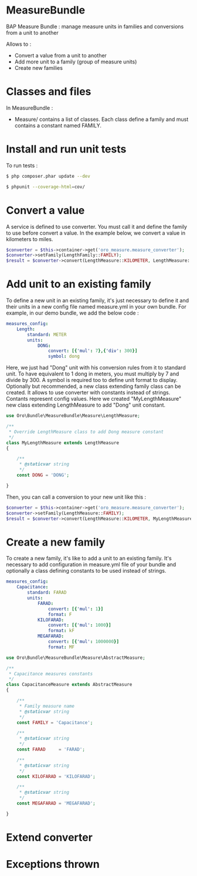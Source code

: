 MeasureBundle
=============

BAP Measure Bundle : manage measure units in families and conversions from a unit to another

Allows to :
- Convert a value from a unit to another
- Add more unit to a family (group of measure units)
- Create new families

Classes and files
=================

In MeasureBundle :

- Measure/ contains a list of classes. Each class define a family and must contains a constant named FAMILY.


Install and run unit tests
==========================

To run tests :
```bash
$ php composer.phar update --dev

$ phpunit --coverage-html=cov/
```

Convert a value
===============

A service is defined to use converter. You must call it and define the family to use before convert a value.
In the example below, we convert a value in kilometers to miles.

```php
$converter = $this->container->get('oro_measure.measure_converter');
$converter->setFamily(LengthFamily::FAMILY);
$result = $converter->convert(LengthMeasure::KILOMETER, LengthMeasure::MILE, 1);
```

Add unit to an existing family
==============================

To define a new unit in an existing family, it's just necessary to define it and their units in a new config file named measure.yml in your own bundle. For example, in our demo bundle, we add the below code :

```yaml
measures_config:
    Length:
        standard: METER
        units:
            DONG:
                convert: [{'mul': 7},{'div': 300}]
                symbol: dong
```

Here, we just had "Dong" unit with his conversion rules from it to standard unit. To have equivalent to 1 dong in meters, you must multiply by 7 and divide by 300.
A symbol is required too to define unit format to display.
Optionally but recommended, a new class extending family class can be created. It allows to use converter with constants instead of strings. Contants represent config values.
Here we created "MyLengthMeasure" new class extending LengthMeasure to add "Dong" unit constant.

```php
use Oro\Bundle\MeasureBundle\Measure\LengthMeasure;

/**
 * Override LengthMeasure class to add Dong measure constant
 */
class MyLengthMeasure extends LengthMeasure
{

    /**
     * @staticvar string
     */
    const DONG = 'DONG';

}
```

Then, you can call a conversion to your new unit like this :

```php
$converter = $this->container->get('oro_measure.measure_converter');
$converter->setFamily(LengthMeasure::FAMILY);
$result = $converter->convert(LengthMeasure::KILOMETER, MyLengthMeasure::DONG, 1);
```

Create a new family
===================

To create a new family, it's like to add a unit to an existing family. It's necessary to add configuration in measure.yml file of your bundle and optionally a class defining constants to be used instead of strings.

```yaml
measures_config:
    Capacitance:
        standard: FARAD
        units:
            FARAD:
                convert: [{'mul': 1}]
                format: F
            KILOFARAD:
                convert: [{'mul': 1000}]
                format: kF
            MEGAFARAD:
                convert: [{'mul': 1000000}]
                format: MF
```

```php
use Oro\Bundle\MeasureBundle\Measure\AbstractMeasure;

/**
 * Capacitance measures constants
 */
class CapacitanceMeasure extends AbstractMeasure
{

    /**
     * Family measure name
     * @staticvar string
     */
    const FAMILY = 'Capacitance';

    /**
     * @staticvar string
     */
    const FARAD     = 'FARAD';

    /**
     * @staticvar string
     */
    const KILOFARAD = 'KILOFARAD';

    /**
     * @staticvar string
     */
    const MEGAFARAD = 'MEGAFARAD';

}
```


Extend converter
================



Exceptions thrown
=================


